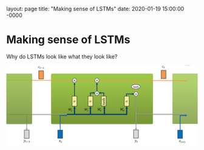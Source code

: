 layout: page
title: "Making sense of LSTMs"
date: 2020-01-19 15:00:00 -0000

# Making sense of LSTMs

Why do LSTMs look like what they look like?


![A basic LSTM cell](images/lstm.PNG)